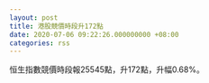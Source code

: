 ```yaml
---
layout: post
title: 港股競價時段升172點
date: 2020-07-06 09:22:26.000000000 +08:00
categories: rss
---
```


恒生指數競價時段報25545點，升172點，升幅0.68%。

